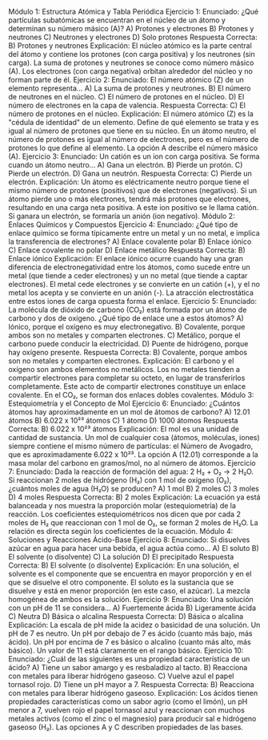 Módulo 1: Estructura Atómica y Tabla Periódica
Ejercicio 1:
Enunciado: ¿Qué partículas subatómicas se encuentran en el núcleo de un átomo y determinan su número másico (A)?
A) Protones y electrones
B) Protones y neutrones
C) Neutrones y electrones
D) Solo protones
Respuesta Correcta: B) Protones y neutrones
Explicación: El núcleo atómico es la parte central del átomo y contiene los protones (con carga positiva) y los neutrones (sin carga). La suma de protones y neutrones se conoce como número másico (A). Los electrones (con carga negativa) orbitan alrededor del núcleo y no forman parte de él.
Ejercicio 2:
Enunciado: El número atómico (Z) de un elemento representa...
A) La suma de protones y neutrones.
B) El número de neutrones en el núcleo.
C) El número de protones en el núcleo.
D) El número de electrones en la capa de valencia.
Respuesta Correcta: C) El número de protones en el núcleo.
Explicación: El número atómico (Z) es la "cédula de identidad" de un elemento. Define de qué elemento se trata y es igual al número de protones que tiene en su núcleo. En un átomo neutro, el número de protones es igual al número de electrones, pero es el número de protones lo que define al elemento. La opción A describe el número másico (A).
Ejercicio 3:
Enunciado: Un catión es un ion con carga positiva. Se forma cuando un átomo neutro...
A) Gana un electrón.
B) Pierde un protón.
C) Pierde un electrón.
D) Gana un neutrón.
Respuesta Correcta: C) Pierde un electrón.
Explicación: Un átomo es eléctricamente neutro porque tiene el mismo número de protones (positivos) que de electrones (negativos). Si un átomo pierde uno o más electrones, tendrá más protones que electrones, resultando en una carga neta positiva. A este ion positivo se le llama catión. Si ganara un electrón, se formaría un anión (ion negativo).
Módulo 2: Enlaces Químicos y Compuestos
Ejercicio 4:
Enunciado: ¿Qué tipo de enlace químico se forma típicamente entre un metal y un no metal, e implica la transferencia de electrones?
A) Enlace covalente polar
B) Enlace iónico
C) Enlace covalente no polar
D) Enlace metálico
Respuesta Correcta: B) Enlace iónico
Explicación: El enlace iónico ocurre cuando hay una gran diferencia de electronegatividad entre los átomos, como sucede entre un metal (que tiende a ceder electrones) y un no metal (que tiende a captar electrones). El metal cede electrones y se convierte en un catión (+), y el no metal los acepta y se convierte en un anión (-). La atracción electrostática entre estos iones de carga opuesta forma el enlace.
Ejercicio 5:
Enunciado: La molécula de dióxido de carbono (CO₂) está formada por un átomo de carbono y dos de oxígeno. ¿Qué tipo de enlace une a estos átomos?
A) Iónico, porque el oxígeno es muy electronegativo.
B) Covalente, porque ambos son no metales y comparten electrones.
C) Metálico, porque el carbono puede conducir la electricidad.
D) Puente de hidrógeno, porque hay oxígeno presente.
Respuesta Correcta: B) Covalente, porque ambos son no metales y comparten electrones.
Explicación: El carbono y el oxígeno son ambos elementos no metálicos. Los no metales tienden a compartir electrones para completar su octeto, en lugar de transferirlos completamente. Este acto de compartir electrones constituye un enlace covalente. En el CO₂, se forman dos enlaces dobles covalentes.
Módulo 3: Estequiometría y el Concepto de Mol
Ejercicio 6:
Enunciado: ¿Cuántos átomos hay aproximadamente en un mol de átomos de carbono?
A) 12.01 átomos
B) 6.022 x 10²³ átomos
C) 1 átomo
D) 1000 átomos
Respuesta Correcta: B) 6.022 x 10²³ átomos
Explicación: El mol es una unidad de cantidad de sustancia. Un mol de cualquier cosa (átomos, moléculas, iones) siempre contiene el mismo número de partículas: el Número de Avogadro, que es aproximadamente 6.022 x 10²³. La opción A (12.01) corresponde a la masa molar del carbono en gramos/mol, no al número de átomos.
Ejercicio 7:
Enunciado: Dada la reacción de formación del agua: 2 H₂ + O₂ → 2 H₂O. Si reaccionan 2 moles de hidrógeno (H₂) con 1 mol de oxígeno (O₂), ¿cuántos moles de agua (H₂O) se producen?
A) 1 mol
B) 2 moles
C) 3 moles
D) 4 moles
Respuesta Correcta: B) 2 moles
Explicación: La ecuación ya está balanceada y nos muestra la proporción molar (estequiometría) de la reacción. Los coeficientes estequiométricos nos dicen que por cada 2 moles de H₂ que reaccionan con 1 mol de O₂, se forman 2 moles de H₂O. La relación es directa según los coeficientes de la ecuación.
Módulo 4: Soluciones y Reacciones Ácido-Base
Ejercicio 8:
Enunciado: Si disuelves azúcar en agua para hacer una bebida, el agua actúa como...
A) El soluto
B) El solvente (o disolvente)
C) La solución
D) El precipitado
Respuesta Correcta: B) El solvente (o disolvente)
Explicación: En una solución, el solvente es el componente que se encuentra en mayor proporción y en el que se disuelve el otro componente. El soluto es la sustancia que se disuelve y está en menor proporción (en este caso, el azúcar). La mezcla homogénea de ambos es la solución.
Ejercicio 9:
Enunciado: Una solución con un pH de 11 se considera...
A) Fuertemente ácida
B) Ligeramente ácida
C) Neutra
D) Básica o alcalina
Respuesta Correcta: D) Básica o alcalina
Explicación: La escala de pH mide la acidez o basicidad de una solución. Un pH de 7 es neutro. Un pH por debajo de 7 es ácido (cuanto más bajo, más ácido). Un pH por encima de 7 es básico o alcalino (cuanto más alto, más básico). Un valor de 11 está claramente en el rango básico.
Ejercicio 10:
Enunciado: ¿Cuál de las siguientes es una propiedad característica de un ácido?
A) Tiene un sabor amargo y es resbaladizo al tacto.
B) Reacciona con metales para liberar hidrógeno gaseoso.
C) Vuelve azul el papel tornasol rojo.
D) Tiene un pH mayor a 7.
Respuesta Correcta: B) Reacciona con metales para liberar hidrógeno gaseoso.
Explicación: Los ácidos tienen propiedades características como un sabor agrio (como el limón), un pH menor a 7, vuelven rojo el papel tornasol azul y reaccionan con muchos metales activos (como el zinc o el magnesio) para producir sal e hidrógeno gaseoso (H₂). Las opciones A y C describen propiedades de las bases.
